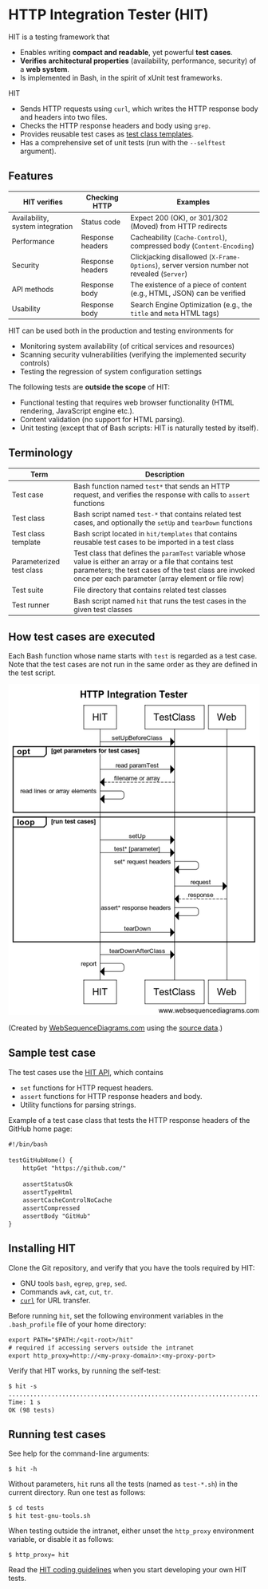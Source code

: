 # HTTP Integration Tester (HIT)

HIT is a testing framework that

* Enables writing **compact and readable**, yet powerful **test cases**.
* **Verifies architectural properties** (availability, performance,
security) of a **web system**.
* Is implemented in Bash, in the spirit of xUnit test frameworks.

HIT

* Sends HTTP requests using `curl`, which writes the HTTP response body and headers into two files.
* Checks the HTTP response headers and body using `grep`.
* Provides reusable test cases as [test class templates](/docs/TEMPLATES.md).
* Has a comprehensive set of unit tests (run with the `--selftest` argument).

## Features

| HIT verifies | Checking HTTP | Examples |
| ------------ | ------------- | -------- |
| Availability, system integration | Status code | Expect 200 (OK), or 301/302 (Moved) from HTTP redirects |
| Performance | Response headers | Cacheability (`Cache-Control`), compressed body (`Content-Encoding`) |
| Security | Response headers | Clickjacking disallowed (`X-Frame-Options`), server version number not revealed (`Server`) |
| API methods | Response body | The existence of a piece of content (e.g., HTML, JSON) can be verified |
| Usability | Response body | Search Engine Optimization (e.g., the `title` and `meta` HTML tags) |

HIT can be used both in the production and testing environments for

* Monitoring system availability (of critical services and resources)
* Scanning security vulnerabilities (verifying the implemented security controls)
* Testing the regression of system configuration settings

The following tests are **outside the scope** of HIT:

* Functional testing that requires web browser functionality (HTML rendering, JavaScript engine etc.).
* Content validation (no support for HTML parsing).
* Unit testing (except that of Bash scripts: HIT is naturally tested by itself).

## Terminology

| Term | Description |
| ---- | ----------- |
| Test case | Bash function named `test*` that sends an HTTP request, and verifies the response with calls to `assert` functions |
| Test class | Bash script named `test-*` that contains related test cases, and optionally the `setUp` and `tearDown` functions |
| Test class template | Bash script located in `hit/templates` that contains reusable test cases to be imported in a test class |
| Parameterized test class | Test class that defines the `paramTest` variable whose value is either an array or a file that contains test parameters; the test cases of the test class are invoked once per each parameter (array element or file row) |
| Test suite | File directory that contains related test classes |
| Test runner | Bash script named `hit` that runs the test cases in the given test classes |

## How test cases are executed

Each Bash function whose name starts with `test` is regarded as a test case. Note that the test cases are not run in the same order as they are defined in the test script.

![HIT sequence diagram](/docs/hit-sequence.png)

(Created by [WebSequenceDiagrams.com](http://websequencediagrams.com/)
using the [source data](/docs/hit-sequence.txt).)

## Sample test case

The test cases use the [HIT API](/docs/API.md), which contains

* `set` functions for HTTP request headers.
* `assert` functions for HTTP response headers and body.
* Utility functions for parsing strings.

Example of a test case class that tests the HTTP response headers of
the GitHub home page:

    #!/bin/bash

    testGitHubHome() {
        httpGet "https://github.com/"

        assertStatusOk
        assertTypeHtml
        assertCacheControlNoCache
        assertCompressed
        assertBody "GitHub"
    }

## Installing HIT

Clone the Git repository, and verify that you have the tools required by HIT:

* GNU tools `bash`, `egrep`, `grep`, `sed`.
* Commands `awk`, `cat`, `cut`, `tr`.
* [`curl`](http://curl.haxx.se/) for URL transfer.

Before running `hit`, set the following environment variables in the
`.bash_profile` file of your home directory:

    export PATH="$PATH:/<git-root>/hit"
    # required if accessing servers outside the intranet
    export http_proxy=http://<my-proxy-domain>:<my-proxy-port>

Verify that HIT works, by running the self-test:

    $ hit -s
    ..................................................................................................
    Time: 1 s
    OK (98 tests)

## Running test cases

See help for the command-line arguments:

    $ hit -h

Without parameters, `hit` runs all the tests (named as `test-*.sh`) in
the current directory. Run one test as follows:

    $ cd tests
    $ hit test-gnu-tools.sh

When testing outside the intranet, either unset the `http_proxy`
environment variable, or disable it as follows:

    $ http_proxy= hit

Read the [HIT coding guidelines](/docs/CODING.md) when you start
developing your own HIT tests.
